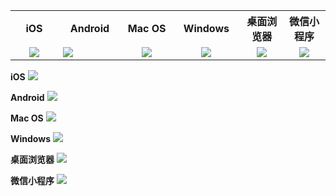 <table style="text-align:center;vertical-align:middle;">
  <tr>
    <th width="150px">iOS</th>
    <th width="150px">Android</th>
    <th width="150px">Mac OS</th>
    <th width="150px">Windows</th>
    <th width="150px">桌面浏览器</th>
    <th width="150px">微信小程序</th>
  </tr>
  <tr>
    <td><img src="https://main.qcloudimg.com/raw/b637949cbfc255ecefb060fafbfc70be.png" /></td>
    <td><img onclick="window.open('http://dldir1.qq.com/hudongzhibo/TRTC/Demo/TRTCDemo.apk')" style="display: block;cursor: pointer;" src="https://main.qcloudimg.com/raw/cb4c811e2f4dc4a7c9cc4f759e9ca86b.png" /></td>
    <td><a href="http://trtc-1252463788.cosgz.myqcloud.com/TXLiteAVSDK_Mac_Demo.tar.bz2"><img src="https://main.qcloudimg.com/raw/e2acfcec98990f8e3b10e379b62b6ab6.jpg"></a></td>
    <td><a href="http://trtc-1252463788.cosgz.myqcloud.com/TXLiteAVSDK_Win_Demo.exe"><img src="https://main.qcloudimg.com/raw/e2acfcec98990f8e3b10e379b62b6ab6.jpg"></a></td>
	  <td><a href="https://trtc-1252463788.file.myqcloud.com/web/demo/official-demo/index.html"><img src="https://main.qcloudimg.com/raw/e2acfcec98990f8e3b10e379b62b6ab6.jpg"></a></td>
    <td><img src="https://main.qcloudimg.com/raw/7298c4c6297b3dc6d9fac973c52caf66.png" /></td>
  </tr>
</table>

**iOS** 
![](https://main.qcloudimg.com/raw/3b40b70c24019ca487514f70bbcf1084.jpg)

**Android**
![](https://main.qcloudimg.com/raw/c840f483bfef5cc1b05eff87fc3d3e70.jpg)

**Mac OS**
![](https://main.qcloudimg.com/raw/8d146afb3b2dd07d5b5f1ca4432a9411.jpg)

**Windows** 
![](https://main.qcloudimg.com/raw/00ec3ebc86902044c51a5487c18dcd0c.jpg)

**桌面浏览器**
![](https://main.qcloudimg.com/raw/56e2bbc928a11bac85e5b78ac171b3bc.jpg)

**微信小程序**
![](https://main.qcloudimg.com/raw/a7ffaded9aa5ff3eb971a707e0c07cbd.jpg)

